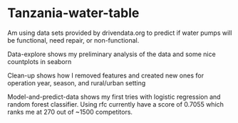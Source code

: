 # Tanzania-water-table
Am using data sets provided by drivendata.org to predict if water pumps will be functional, need repair, or non-functional.

Data-explore shows my preliminary analysis of the data and some nice countplots in seaborn

Clean-up shows how I removed features and created new ones for operation year, season, and rural/urban setting

Model-and-predict-data shows my first tries with logistic regression and random forest classifier. Using rfc currently have a score of 0.7055 which ranks me at 270 out of ~1500 competitors.
